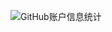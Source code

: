 ![GitHub账户信息统计](https://github-stats.ubrong.com/api?username=AhtelekB&show_icons=true&theme=tokyonight)

